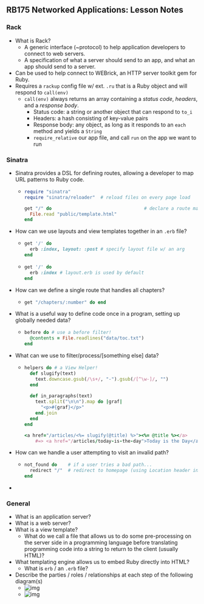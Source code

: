 ## RB175 Networked Applications: Lesson Notes

### Rack

* What is Rack?
  * A generic interface (~protocol) to help application developers to connect to web servers.
  * A specification of what a server should send to an app, and what an app should send to a server.
* Can be used to help connect to WEBrick, an HTTP server toolkit gem for Ruby.
* Requires a `rackup` config file w/ ext. `.ru` that is a Ruby object and will respond to `call(env)`
  * `call(env)` always returns an array containing a *status code*, *headers*, and a *response body*.
    * Status code: a string or another object that can respond to `to_i`
    * Headers: a hash consisting of key-value pairs
    * Response body: any object, as long as it responds to an `each` method and yields a `String`
    * `require_relative` our app file, and call `run` on the app we want to run



### Sinatra

* Sinatra provides a DSL for defining routes, allowing a developer to map URL patterns to Ruby code.

  * ```ruby
    require "sinatra"
    require "sinatra/reloader"  # reload files on every page load
    
    get "/" do									# declare a route matching the URL "/"
      File.read "public/template.html"
    end
    ```

* How can we use layouts and view templates together in an `.erb` file?

  * ```ruby
    get '/' do
      erb :index, layout: :post # specify layout file w/ an arg
    end
    ```

  * ```ruby
    get '/' do
      erb :index # layout.erb is used by default
    end
    ```

* How can we define a single route that handles all chapters?

  * ```ruby
    get "/chapters/:number" do end
    ```

* What is a useful way to define code once in a program, setting up globally needed data?

  * ```ruby
    before do # use a before filter!
      @contents = File.readlines("data/toc.txt")
    end
    ```

* What can we use to filter/process/[something else] data?

  * ```ruby
    helpers do # a View Helper!
      def slugify(text)
        text.downcase.gsub(/\s+/, "-").gsub(/[^\w-]/, "")
      end
      
      def in_paragraphs(text)
        text.split("\n\n").map do |graf|
          "<p>#{graf}</p>"
        end.join
      end
    end
    
    <a href="/articles/<%= slugify(@title) %>"><%= @title %></a>
    	#=> <a href="/articles/today-is-the-day">Today is the Day</a>
    ```

* How can we handle a user attempting to visit an invalid path?

  * ```ruby
    not_found do    # if a user tries a bad path...
      redirect "/"  # redirect to homepage (using Location header in HTTP Response)
    end
    ```

* 



### General

* What is an application server?
* What is a web server?
* What is a view template?
  * What do we call a file that allows us to do some pre-processing on the server side in a programming language before translating programming code into a string to return to the client (usually HTML)?
* What templating engine allows us to embed Ruby directly into HTML?
  * What is `erb` / an `.erb` file?
* Describe the parties / roles / relationships at each step of the following diagram(s)
  * ![img](https://miro.medium.com/max/1046/1*k7cbm7xNb31rNwTDnsWvgQ.png)
  * ![img](https://miro.medium.com/max/1962/1*Z2ftxFcb03ZVU7Uml-SdIg.png)